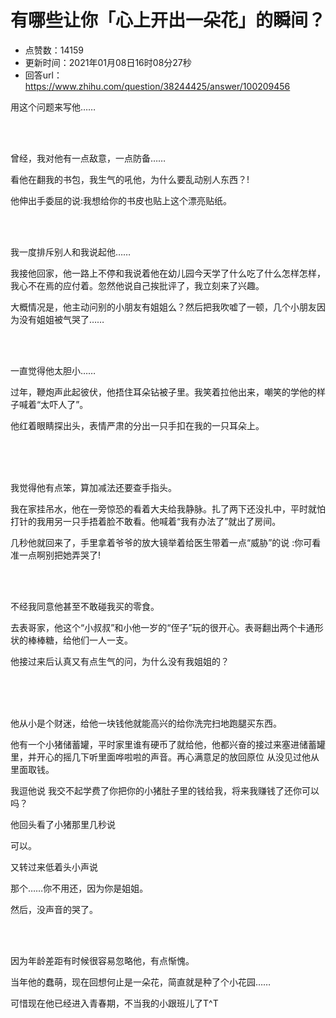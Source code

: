 # 有哪些让你「心上开出一朵花」的瞬间？
- 点赞数：14159
- 更新时间：2021年01月08日16时08分27秒
- 回答url：https://www.zhihu.com/question/38244425/answer/100209456
<body>
 <p data-pid="e_UD2fM-">用这个问题来写他……</p>
 <br>
 <br>
 <p data-pid="APIcXVph">曾经，我对他有一点敌意，一点防备……</p>
 <p data-pid="QZ5wShWS">看他在翻我的书包，我生气的吼他，为什么要乱动别人东西？!</p>
 <p data-pid="pRUg7h2Q">他伸出手委屈的说:我想给你的书皮也贴上这个漂亮贴纸。</p>
 <br>
 <br>
 <p data-pid="SgruESma">我一度排斥别人和我说起他……</p>
 <p data-pid="17zbQ3dt">我接他回家，他一路上不停和我说着他在幼儿园今天学了什么吃了什么怎样怎样，我心不在焉的应付着。忽然他说自己挨批评了，我立刻来了兴趣。</p>
 <p data-pid="fD5IRPV6">大概情况是，他主动问别的小朋友有姐姐么？然后把我吹嘘了一顿，几个小朋友因为没有姐姐被气哭了……</p>
 <br>
 <br>
 <p data-pid="HcWr5NDC">一直觉得他太胆小……</p>
 <p data-pid="d4XB0y3m">过年，鞭炮声此起彼伏，他捂住耳朵钻被子里。我笑着拉他出来，嘲笑的学他的样子喊着“太吓人了”。</p>
 <p data-pid="mL9AqPwE">他红着眼睛探出头，表情严肃的分出一只手扣在我的一只耳朵上。</p>
 <br>
 <br>
 <br>
 <p data-pid="gdycgiJ_">我觉得他有点笨，算加减法还要查手指头。</p>
 <p data-pid="tu9M4eHK">我在家挂吊水，他在一旁惊恐的看着大夫给我静脉。扎了两下还没扎中，平时就怕打针的我用另一只手捂着脸不敢看。他喊着“我有办法了”就出了房间。</p>
 <p data-pid="8hV8jtOS">几秒他就回来了，手里拿着爷爷的放大镜举着给医生带着一点“威胁”的说 :你可看准一点啊别把她弄哭了!</p>
 <br>
 <br>
 <p data-pid="X7DbAqv3">不经我同意他甚至不敢碰我买的零食。</p>
 <p data-pid="gwi85jaf">去表哥家，他这个“小叔叔”和小他一岁的“侄子”玩的很开心。表哥翻出两个卡通形状的棒棒糖，给他们一人一支。</p>
 <p data-pid="P0WHlYKV">他接过来后认真又有点生气的问，为什么没有我姐姐的？</p>
 <br>
 <br>
 <br>
 <p data-pid="6PzJmvZp">他从小是个财迷，给他一块钱他就能高兴的给你洗完扫地跑腿买东西。</p>
 <p data-pid="aEg_YYR7">他有一个小猪储蓄罐，平时家里谁有硬币了就给他，他都兴奋的接过来塞进储蓄罐里，并开心的摇几下听里面哗啦啦的声音。再心满意足的放回原位 从没见过他从里面取钱。</p>
 <p data-pid="W_C8qgTn">我逗他说 我交不起学费了你把你的小猪肚子里的钱给我，将来我赚钱了还你可以吗？</p>
 <p data-pid="8v95nn1D">他回头看了小猪那里几秒说</p>
 <p data-pid="I8nq-YcL">可以。</p>
 <p data-pid="pq5jM5Yw">又转过来低着头小声说</p>
 <p data-pid="wkv-EpeI">那个……你不用还，因为你是姐姐。</p>
 <p data-pid="sa1fItUA">然后，没声音的哭了。</p>
 <br>
 <br>
 <p data-pid="rMugGKNF">因为年龄差距有时候很容易忽略他，有点惭愧。</p>
 <p data-pid="I6hxZMiX">当年他的蠢萌，现在回想何止是一朵花，简直就是种了个小花园……</p>
 <p data-pid="o5iBOq0o">可惜现在他已经进入青春期，不当我的小跟班儿了T^T</p>
</body>